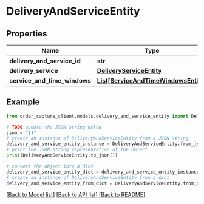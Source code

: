 # DeliveryAndServiceEntity


## Properties

Name | Type | Description | Notes
------------ | ------------- | ------------- | -------------
**delivery_and_service_id** | **str** |  | [optional] 
**delivery_service** | [**DeliveryServiceEntity**](DeliveryServiceEntity.md) |  | [optional] 
**service_and_time_windows** | [**List[ServiceAndTimeWindowsEntity]**](ServiceAndTimeWindowsEntity.md) |  | [optional] 

## Example

```python
from order_capture_client.models.delivery_and_service_entity import DeliveryAndServiceEntity

# TODO update the JSON string below
json = "{}"
# create an instance of DeliveryAndServiceEntity from a JSON string
delivery_and_service_entity_instance = DeliveryAndServiceEntity.from_json(json)
# print the JSON string representation of the object
print(DeliveryAndServiceEntity.to_json())

# convert the object into a dict
delivery_and_service_entity_dict = delivery_and_service_entity_instance.to_dict()
# create an instance of DeliveryAndServiceEntity from a dict
delivery_and_service_entity_from_dict = DeliveryAndServiceEntity.from_dict(delivery_and_service_entity_dict)
```
[[Back to Model list]](../README.md#documentation-for-models) [[Back to API list]](../README.md#documentation-for-api-endpoints) [[Back to README]](../README.md)


